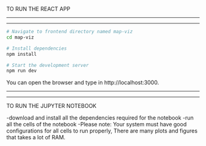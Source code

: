 TO RUN THE REACT APP

---

---

```bash
# Navigate to frontend directory named map-viz
cd map-viz

# Install dependencies
npm install

# Start the development server
npm run dev
```

You can open the browser and type in http://localhost:3000.

---

---

TO RUN THE JUPYTER NOTEBOOK

-download and install all the dependencies required for the notebook
-run all the cells of the notebook
-Please note: Your system must have good configurations for all cells to run properly, There are many plots and figures that takes a lot of RAM.
